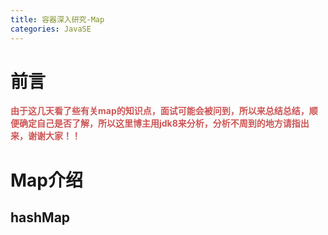 ```yaml
---
title: 容器深入研究-Map
categories: JavaSE
---
```


# 前言
<font color='#CD5555'>**由于这几天看了些有关map的知识点，面试可能会被问到，所以来总结总结，顺便确定自己是否了解，所以这里博主用jdk8来分析，分析不周到的地方请指出来，谢谢大家！！**</font>

# Map介绍
## hashMap
